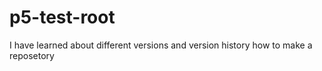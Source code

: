 # p5-test-root
I have learned about different versions and version history
how to make a reposetory
